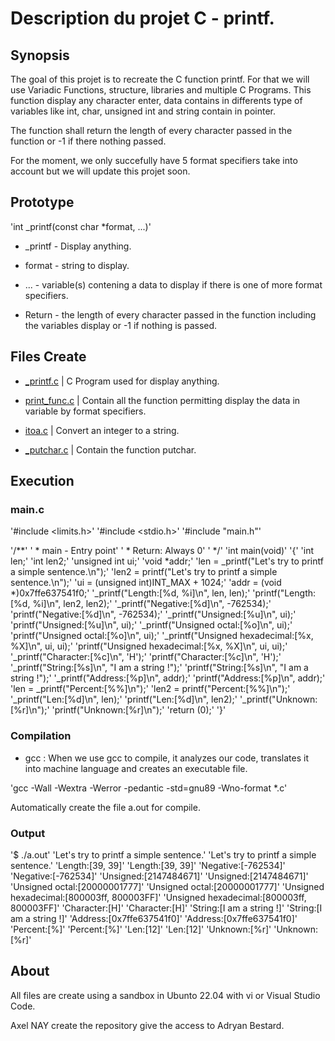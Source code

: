 # Description du projet C - printf.

## Synopsis

The goal of this projet is to recreate the C function printf. For that we will use Variadic Functions, structure, libraries and multiple C Programs. This function display any character enter, data contains in differents type of variables like int, char, unsigned int and string contain in pointer.

The function shall return the length of every character passed in the function or -1 if there nothing passed.

For the moment, we only succefully have 5 format specifiers take into account but we will update this projet soon.

## Prototype

'int _printf(const char *format, ...)'

* _printf - Display anything.

* format - string to display.

* ... - variable(s) contening a data to display if there is one of more format specifiers.

* Return - the length of every character passed in the function including the variables display or -1 if nothing is passed.

## Files Create

* [_printf.c](https://github.com/AxelNAY/holbertonschool-printf/blob/main/_printf.c) | C Program used for display anything.

* [print_func.c](https://github.com/AxelNAY/holbertonschool-printf/blob/main/print_func.c) | Contain all the function permitting display the data in variable by format specifiers.

* [itoa.c](https://github.com/AxelNAY/holbertonschool-printf/blob/main/itoa.c) | Convert an integer to a string.

* [_putchar.c](https://github.com/AxelNAY/holbertonschool-printf/blob/main/_putchar.c) | Contain the function putchar.

## Execution

### main.c

'#include <limits.h>'
'#include <stdio.h>'
'#include "main.h"'

'/**'
' * main - Entry point'
' * Return: Always 0'
' */'
'int main(void)'
'{'
	'int len;'
	'int len2;'
	'unsigned int ui;'
	'void *addr;'
	'len = _printf("Let's try to printf a simple sentence.\n");'
	'len2 = printf("Let's try to printf a simple sentence.\n");'
	'ui = (unsigned int)INT_MAX + 1024;'
	'addr = (void *)0x7ffe637541f0;'
	'_printf("Length:[%d, %i]\n", len, len);'
	'printf("Length:[%d, %i]\n", len2, len2);'
	'_printf("Negative:[%d]\n", -762534);'
	'printf("Negative:[%d]\n", -762534);'
	'_printf("Unsigned:[%u]\n", ui);'
	'printf("Unsigned:[%u]\n", ui);'
	'_printf("Unsigned octal:[%o]\n", ui);'
	'printf("Unsigned octal:[%o]\n", ui);'
	'_printf("Unsigned hexadecimal:[%x, %X]\n", ui, ui);'
	'printf("Unsigned hexadecimal:[%x, %X]\n", ui, ui);'
	'_printf("Character:[%c]\n", 'H');'
	'printf("Character:[%c]\n", 'H');'
	'_printf("String:[%s]\n", "I am a string !");'
	'printf("String:[%s]\n", "I am a string !");'
	'_printf("Address:[%p]\n", addr);'
	'printf("Address:[%p]\n", addr);'
	'len = _printf("Percent:[%%]\n");'
	'len2 = printf("Percent:[%%]\n");'
	'_printf("Len:[%d]\n", len);'
	'printf("Len:[%d]\n", len2);'
	'_printf("Unknown:[%r]\n");'
	'printf("Unknown:[%r]\n");'
	'return (0);'
'}'

### Compilation

* gcc : When we use gcc to compile, it analyzes our code, translates it into machine language and creates an executable file.

'gcc -Wall -Wextra -Werror -pedantic -std=gnu89 -Wno-format *.c'

Automatically create the file a.out for compile.

### Output

'$ ./a.out'
'Let's try to printf a simple sentence.'
'Let's try to printf a simple sentence.'
'Length:[39, 39]'
'Length:[39, 39]'
'Negative:[-762534]'
'Negative:[-762534]'
'Unsigned:[2147484671]'
'Unsigned:[2147484671]'
'Unsigned octal:[20000001777]'
'Unsigned octal:[20000001777]'
'Unsigned hexadecimal:[800003ff, 800003FF]'
'Unsigned hexadecimal:[800003ff, 800003FF]'
'Character:[H]'
'Character:[H]'
'String:[I am a string !]'
'String:[I am a string !]'
'Address:[0x7ffe637541f0]'
'Address:[0x7ffe637541f0]'
'Percent:[%]'
'Percent:[%]'
'Len:[12]'
'Len:[12]'
'Unknown:[%r]'
'Unknown:[%r]'

## About

All files are create using a sandbox in Ubunto 22.04 with vi or Visual Studio Code.

Axel NAY create the repository give the access to Adryan Bestard.
